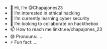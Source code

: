 - 👋 Hi, I’m @Chapajones23
- 👀 I’m interested in ethical hacking 
- 🌱 I’m currently learning cyber security 
- 💞️ I’m looking to collaborate on hackthebox 
- 📫 How to reach me linktr.ee/chapajones_23
- 😄 Pronouns: ...
- ⚡ Fun fact: ...

<!---
Chapajones23/Chapajones23 is a ✨ special ✨ repository because its `README.md` (this file) appears on your GitHub profile.
You can click the Preview link to take a look at your changes.
--->
